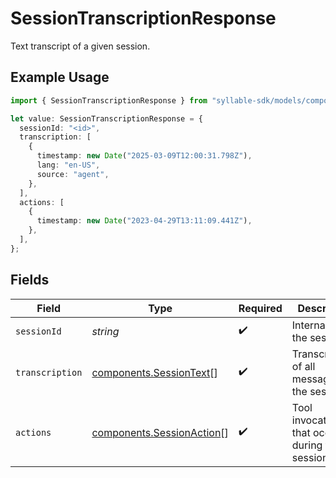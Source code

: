 # SessionTranscriptionResponse

Text transcript of a given session.

## Example Usage

```typescript
import { SessionTranscriptionResponse } from "syllable-sdk/models/components";

let value: SessionTranscriptionResponse = {
  sessionId: "<id>",
  transcription: [
    {
      timestamp: new Date("2025-03-09T12:00:31.798Z"),
      lang: "en-US",
      source: "agent",
    },
  ],
  actions: [
    {
      timestamp: new Date("2023-04-29T13:11:09.441Z"),
    },
  ],
};
```

## Fields

| Field                                                                  | Type                                                                   | Required                                                               | Description                                                            |
| ---------------------------------------------------------------------- | ---------------------------------------------------------------------- | ---------------------------------------------------------------------- | ---------------------------------------------------------------------- |
| `sessionId`                                                            | *string*                                                               | :heavy_check_mark:                                                     | Internal ID of the session                                             |
| `transcription`                                                        | [components.SessionText](../../models/components/sessiontext.md)[]     | :heavy_check_mark:                                                     | Transcriptions of all messages in the session                          |
| `actions`                                                              | [components.SessionAction](../../models/components/sessionaction.md)[] | :heavy_check_mark:                                                     | Tool invocations that occurred during the session                      |